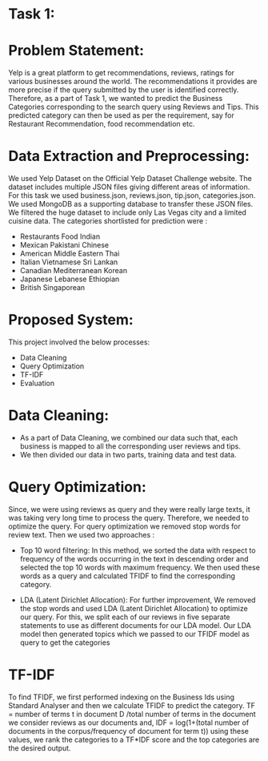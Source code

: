 # Task 1:

# Problem Statement:
Yelp is a great platform to get recommendations, reviews, ratings for various businesses around the world. The recommendations it provides are more precise if the query submitted by the user is identified correctly. Therefore, as a part of Task 1, we wanted to predict the Business Categories corresponding to the search query using Reviews and Tips. This predicted category can then be used as per the requirement, say for Restaurant Recommendation, food recommendation etc. 

# Data Extraction and Preprocessing:
We used Yelp Dataset on the Official Yelp Dataset Challenge website. The dataset includes multiple JSON files giving different areas of information. For this task we used business.json, reviews.json, tip.json, categories.json. We used MongoDB as a supporting database to transfer these JSON files. We filtered the huge dataset to include only Las Vegas city and a limited cuisine data. The categories shortlisted for prediction were :
- Restaurants Food Indian 
- Mexican Pakistani Chinese  
- American Middle Eastern Thai
- Italian Vietnamese Sri Lankan
- Canadian Mediterranean Korean
- Japanese Lebanese Ethiopian
- British Singaporean

# Proposed System:
This project involved the below processes:
- Data Cleaning
- Query Optimization
- TF-IDF
- Evaluation

# Data Cleaning:
- As a part of Data Cleaning, we combined our data such that, each business is mapped to all the corresponding user reviews and tips.
- We then divided our data in two parts, training data and test data.

# Query Optimization:
Since, we were using reviews as query and they were really large texts, it was taking very long time to process the query. Therefore, we needed to optimize the query. For query optimization we removed stop words for review text. Then we used two approaches :

- Top 10 word filtering:
  In this method, we sorted the data with respect to frequency of the words occurring in the text in descending order and selected the top 10 words with maximum frequency. We then used these words as a query and calculated TFIDF to find the corresponding category.
  
- LDA (Latent Dirichlet Allocation):
  For further improvement, We removed the stop words and used LDA (Latent Dirichlet Allocation) to optimize our query. For this, we split each of our reviews in five separate statements to use as different documents for our LDA model. Our LDA model then generated topics which we passed to our TFIDF model as query to get the categories

# TF-IDF
To find TFIDF, we first performed indexing on the Business Ids using Standard Analyser and then we calculate TFIDF to predict the category.
TF = number of terms t in document D /total number of terms in the document
we consider reviews as our documents and, 
IDF = log(1+(total number of documents in the corpus/frequency of document for term t))
using these values, we rank the categories to a TF\*IDF score and the top categories are the desired output.
